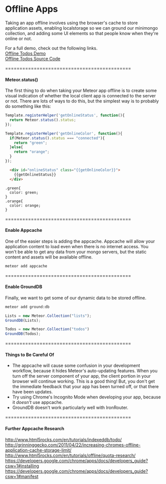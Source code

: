 Offline Apps
============================================

Taking an app offline involves using the browser's cache to store application assets, enabling localstorage so we can ground our minimongo collection, and adding some UI elements so that people know when they're online or not.  

For a full demo, check out the following links.  
[Offline Todos Demo](http://offline-todos.meteor.com/#/lists/9H6FFW5qAnoP68c8K)  
[Offline Todos Source Code](https://github.com/awatson1978/offline-todos)  

============================================
####  Meteor.status()

The first thing to do when taking your Meteor app offline is to create some visual indication of whether the local client app is connected to the server or not.  There are lots of ways to do this, but the simplest way is to probably do something like this:

````js
Template.registerHelper('getOnlineStatus', function(){
  return Meteor.status().status;
});

Template.registerHelper('getOnlineColor', function(){
  if(Meteor.status().status === "connected"){
    return "green";
  }else{
    return "orange";
  }
});

````

````html
  <div id="onlineStatus" class="{{getOnlineColor}}">
    {{getOnlineStatus}}
  </div>
````

````less
.green{
  color: green;
}
.orange{
  color: orange;
}
````


============================================
####  Enable Appcache  

One of the easier steps is adding the appcache.  Appcache will allow your application content to load even when there is no internet access.  You won't be able to get any data from your mongo servers, but the static content and assets will be available offline.

````sh
meteor add appcache
````

============================================
####  Enable GroundDB

Finally, we want to get some of our dynamic data to be stored offline.  
````sh
meteor add ground:db
````

````js
Lists = new Meteor.Collection("lists");
GroundDB(Lists);

Todos = new Meteor.Collection("todos")
GroundDB(Todos);
````

============================================
####  Things to Be Careful Of  

- The appcache will cause some confusion in your development workflow, because it hides Meteor's auto-updating features.  When you turn off the server component of your app, the client portion in your browser will continue working.  This is a good thing!  But, you don't get the immediate feedback that your app has been turned off, or that there have been updates.   
- Try using Chrome's Incognito Mode when developing your app, because it *doesn't* use appcache.  
- GroundDB doesn't work particularly well with IronRouter.  

============================================
####  Further Appcache Research   
http://www.html5rocks.com/en/tutorials/indexeddb/todo/  
http://grinninggecko.com/2011/04/22/increasing-chromes-offline-application-cache-storage-limit/  
http://www.html5rocks.com/en/tutorials/offline/quota-research/  
https://developers.google.com/chrome/apps/docs/developers_guide?csw=1#installing  
https://developers.google.com/chrome/apps/docs/developers_guide?csw=1#manifest



